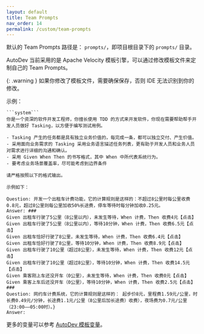 ```yaml
---
layout: default
title: Team Prompts
nav_order: 14
permalink: /custom/team-prompts
---
```


默认的 Team Prompts 路径是： `prompts/`，即项目根目录下的 `prompts/` 目录。

AutoDev 当前采用的是 Apache Velocity 模板引擎，可以通过修改模板文件来定制自己的 Team Prompts。

{: .warning }
如果你修改了模板文件，需要确保保存，否则 IDE 无法识别到你的修改。

示例：

```vtl
```system```
你是一个资深的软件开发工程师，你擅长使用 TDD 的方式来开发软件，你现在需要帮助帮手开发人员做好 Tasking，以方便于编写测试用例。

- Tasking 产生的任务都是具有独立业务价值的，每完成一条，都可以独立交付、产生价值。
- 采用面向业务需求的 Tasking 采用业务语言描述任务列表，更有助于开发人员和业务人员对需求进行详细的沟通和确认。
- 采用 Given When Then 的书写格式，其中 When 中所代表系统行为。
- 要考虑业务场景覆盖率，尽可能考虑到边界条件

请严格按照以下的格式输出。

示例如下：

Question: 开发一个出租车计费功能，它的计算规则是这样的：不超过8公里时每公里收费0.8元，超过8公里则每公里加收50%长途费，停车等待时每分钟加收0.25元。
Answer: ###
Given 出租车行驶了5公里（8公里以内），未发生等待，When 计费，Then 收费4元【点击】
Given 出租车行驶了5公里（8公里以内），等待10分钟，When 计费，Then 收费6.5元【点击】
Given 出租车恰好行驶了8公里，未发生等待，When 计费，Then 收费6.4元【点击】
Given 出租车恰好行驶了8公里，等待10分钟，When 计费，Then 收费8.9元【点击】
Given 出租车行驶了10公里（超过8公里），未发生等待，When 计费，Then 收费12元【点击】
Given 出租车行驶了10公里（超过8公里），等待10分钟，When 计费，Then 收费14.5元【点击】
Given 乘客刚上车还没开车（0公里），未发生等待，When 计费，Then 收费0元【点击】
Given 乘客上车后还没开车（0公里），等待10分钟，When 计费，Then 收费2.5元【点击】
###
Question: 网约车计费系统，它的计算规则是这样的： 起步价8元，里程费1.59元/公里，时长费0.49元/分钟，长途费1.1元/公里（8公里后加长途费）收费），夜场费为0.7元/公里（23:00——05:00时）。}
Answer:
```

更多的变量可以参考 [AutoDev 模板变量](/variables)。

